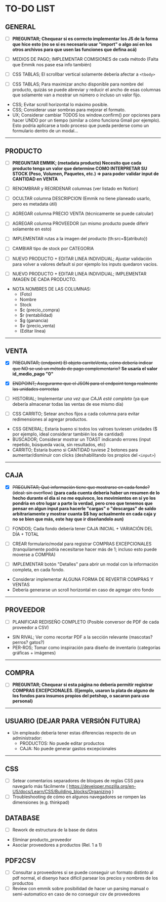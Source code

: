# TO-DO LIST

##  GENERAL

- [ ] **PREGUNTAR; Chequear si es correcto implementar los JS de la forma que hice esto (no se si es necesario usar "import" o algo así en los otros archivos para que usen las funciones que defina acá)**

- [ ] MEDIOS DE PAGO; IMPLEMENTAR COMISIONES de cada método (Falta que Emmik nos pase esa info también)
- [ ] CSS TABLAS; El scrollbar vertical solamente debería afectar a `<tbody>`
- [ ] CSS TABLAS; Para maximizar ancho disponible para nombre del producto, quizás se puede abreviar y reducir el ancho de esas columnas que solamente van a mostrar un número o incluso un valor fijo.

* CSS; Evitar scroll horizontal lo máximo posible.
* CSS; Considerar usar sombras para mejorar el formato.
* UX; Considerar cambiar TODOS los window.confirm() por opciones para hacer UNDO por un tiempo (similar a cómo funciona Gmail por ejemplo). Esto podría aplicarse a todo proceso que pueda perderse como un formulario dentro de un modal...

---

##  PRODUCTO

- [ ] **PREGUNTAR EMMIK; (metadata producto) Necesito que cada producto tenga un valor que determine COMO INTERPRETAR SU STOCK (Peso, Volumen, Paquetes, etc.) => para poder validar input de CANTIDAD en VENTA**

- [ ] RENOMBRAR y REORDENAR columnas (ver listado en Notion)
- [ ] OCULTAR columna DESCRIPCION (Emmik no tiene planeado usarlo, pero es metadata útil)
- [ ] AGREGAR columna PRECIO VENTA (técnicamente se puede calcular)
- [ ] AGREGAR columna PROVEEDOR (un mismo producto puede diferir solamente en esto)
- [ ] IMPLEMENTAR rutas a la imagen del producto (th:src=${atributo})
- [ ] CAMBIAR tipo de stock por CATEGORIA

- [ ] NUEVO PRODUCTO + EDITAR LINEA INDIVIDUAL; Ajustar validación para volver a valores default si por ejemplo los inputs quedaron vacíos.
- [ ] NUEVO PRODUCTO + EDITAR LINEA INDIVIDUAL; IMPLEMENTAR IMAGEN DE CADA PRODUCTO.

* NOTA NOMBRES DE LAS COLUMNAS:
    -   (Foto)
    -   Nombre
    -   Stock
    -   $c (precio_compra)
    -   $r (rentabilidad)
    -   $g (ganancia)
    -   $v (precio_venta)
    -   (Editar línea)

---

##  VENTA

- [x] ~~PREGUNTAR; (endpoint) El objeto carritoVenta, cómo debería indicar que NO se usó un método de pago complementario?~~ **Se usaría el valor id_medio_pago "0"**

- [x] ~~ENDPOINT; Asegurarme que el JSON para el endpoint tenga realmente las unidades correctas~~
- [ ] HISTORIAL; Implementar *una vez que CAJA esté completo* (ya que debería almacenar todas las ventas de ese mismo día)
- [ ] CSS CARRITO; Setear anchos fijos a cada columna para evitar redimensiones al agregar productos.

* CSS GENERAL; Estaría bueno si todos los valroes tuviesen unidades ($ por ejemplo, ideal considerar también los de cantidad)
* BUSCADOR; Considerar mostrar un TOAST indicando errores (input repetido, búsqueda vacía, sin resultados, etc)
* CARRITO; Estaría bueno si CANTIDAD tuviese 2 botones para aumentar/disminuir con clicks (deshabilitando los propios del `<input>`)

---

##  CAJA

- [x] ~~PREGUNTAR; Qué información tiene que mostrarse en cada fondo? (ideal: sin overflow)~~ **(para cada cuenta debería haber un resumen de lo hecho durante el día si no me equivoco, los movimientos en si yo los pondria en otro lugar a parte la verdad, pero creo que tenemos que pensar en algun input para hacerle "cargas" o "descargas" de saldo arbitrariamente y mostrar cuanta $$ hay actualmente en cada caja y no se bien que más, este hay que ir diseñandolo aun)**

- [ ] FONDOS; Cada fondo debería tener CAJA INICIAL + VARIACIÓN DEL DÍA + TOTAL
- [ ] CREAR formulario/modal para registrar COMPRAS EXCEPCIONALES (tranquilamente podría necesitarse hacer más de 1; incluso esto puede moverse a COMPRA)
- [ ] IMPLEMENTAR botón "Detalles" para abrir un modal con la información completa, en cada fondo.

* Considerar implementar ALGUNA FORMA DE REVERTIR COMPRAS Y VENTAS
* Debería generarse un scroll horizontal en caso de agregar otro fondo

---

##  PROVEEDOR

- [ ] PLANIFICAR REDISEÑO COMPLETO (Posible conversor de PDF de cada proveedor a CSV)

* SIN RIVAL; Ver como recortar PDF a la sección relevante (mascotas? perros? gatos?)
* PER-ROS; Tomar como inspiración para diseño de inventario (categorías gráficas + imágenes)

---

##  COMPRA

- [ ] **PREGUNTAR; Chequear si esta página no debería permitir registrar COMPRAS EXCEPCIONALES. (Ejemplo, usaron la plata de alguno de los fondos para insumos propios del petshop, o sacaron para uso personal)**

---
    
##  USUARIO (DEJAR PARA VERSIÓN FUTURA)

*   Un empleado debería tener estas diferencias respecto de un administrador:
    -   PRODUCTOS: No puede editar productos
    -   CAJA: No puede generar gastos excepcionales

---

##  CSS

- [ ] Setear comentarios separadores de bloques de reglas CSS para navegarlo más fácilmente ( https://developer.mozilla.org/en-US/docs/Learn/CSS/Building_blocks/Organizing )
- [ ] Troubleshooting de cómo en algunos navegadores se rompen las dimensiones (e.g. thinkpad)

## DATABASE

- [ ] Rework de estructura de la base de datos

*   Eliminar producto_proveedor
*   Asociar proveedores a productos (Rel. 1 a 1)

## PDF2CSV

- [ ] Consultar a proveedores si se puede conseguir un formato distinto al pdf normal, el disenyo hace dificil parsear los precios y nombres de los productos
- [ ] Review con emmik sobre posibilidad de hacer un parsing manual o semi-automatico en caso de no conseguir csv de proveedores